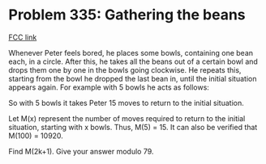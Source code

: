 # Problem 335: Gathering the beans

[FCC link](https://www.freecodecamp.org/learn/coding-interview-prep/project-euler/problem-335-gathering-the-beans)

Whenever Peter feels bored, he places some bowls, containing one bean each, in a
circle. After this, he takes all the beans out of a certain bowl and drops them
one by one in the bowls going clockwise. He repeats this, starting from the bowl
he dropped the last bean in, until the initial situation appears again. For
example with 5 bowls he acts as follows:

So with 5 bowls it takes Peter 15 moves to return to the initial situation.

Let M(x) represent the number of moves required to return to the initial
situation, starting with x bowls. Thus, M(5) = 15. It can also be verified that
M(100) = 10920.

Find M(2k+1). Give your answer modulo 79.
